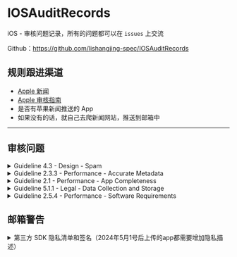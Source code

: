# IOSAuditRecords

iOS - 审核问题记录，所有的问题都可以在 `issues` 上交流

Github：https://github.com/lishangjing-spec/IOSAuditRecords

## 规则跟进渠道

- [Apple 新闻](https://developer.apple.com/cn/news)
- [Apple 审核指南](https://developer.apple.com/cn/app-store/review/guidelines/)
- 是否有苹果新闻推送的 App
- 如果没有的话，就自己去爬新闻网站，推送到邮箱中


---



## 审核问题

<details>
<summary>Guideline 4.3 - Design - Spam</summary>
<br/>

Tag：功能重复，产品在市场过于多
﻿
Your app primarily features dating features. As such, it duplicates the content and functionality of many other similar apps currently available on the App Store.
﻿
While these app features may be useful, informative or entertaining, we simply have enough of these types of apps on the App Store, and they are considered a form of spam. 
﻿
**苹果反馈：** 
您的应用程序主要具有约会功能。因此，它复制了App Store上目前可用的许多其他类似应用程序的内容和功能。
虽然这些应用程序功能可能有用、信息丰富或有趣，但我们在应用商店上有足够多的此类应用程序，它们被视为一种垃圾邮件。

**处理方式：**
完善产品，体现产品价值后在进行发布

</details>

<details>
<summary>Guideline 2.3.3 - Performance - Accurate Metadata</summary>
<br/>

Tag：应用截图

```
2.3.3 Screenshots should show the app in use, and not merely the title art, login page, or splash screen. They may also include text and image overlays (e.g. to demonstrate input mechanisms, such as an animated touch point or Apple Pencil) and show extended functionality on device, such as Touch Bar.
﻿
Issue Description
﻿
Some or all of the provided screenshots do not sufficiently show the app in use. Screenshots should highlight the app's core concept to help users understand the app’s functionality and value. 
﻿
Follow these requirements when adding or updating screenshots:
﻿
- Marketing or promotional materials that do not reflect the UI of the app are not appropriate for screenshots.
- The majority of the screenshots should highlight the app's main features and functionality.
- Confirm that the app looks and behaves identically in all languages and on all supported devices.
- Make sure that the screenshots show the app in use on the correct device. For example, iPhone screenshots should be taken on iPhone, not on iPad.
﻿
Next Steps
﻿
The iPad Pro (2nd Gen) and iPad Pro (6th Gen) screenshots show an iPhone image that has been modified or stretched to appear to be an iPad image. Upload new screenshots that accurately reflect the app in use on each of the supported devices.
```

**苹果反馈：** 
1. 应用截图，应该体现 App 功能，不能是简单的首页、登录注册等界面的截图
2. 截图不能拉伸，使用正确分辨率的设备或模拟器进行截图

**存在的问题：**
1. 我提供的截图过于简单
2. 我使用了小屏幕的截图，调整了分辨率进行了提交，因为当时模拟器因为一些问题导致无法运行


**处理方式：**
1. 丰富截图内容
2. 通过模拟器运行正确的设备进行截图

**处理结果：通过审核**

</details>


<details>
<summary>Guideline 2.1 - Performance - App Completeness</summary>
<br/>
Tag：内购、无法从苹果服务器获取商品信息、response.products.count == 0 

```
We found that your in-app purchase products exhibited one or more bugs which create a poor user experience. Specifically, there was no further action produced when we attempted to make a purchase. Please review the details and resources below and complete the next steps.
﻿
Review device details: 
﻿
- Device type: iPhone 12 
- OS version: iOS 17.4.1
﻿
Next Steps
﻿
When validating receipts on your server, your server needs to be able to handle a production-signed app getting its receipts from Apple’s test environment. The recommended approach is for your production server to always validate receipts against the production App Store first. If validation fails with the error code "Sandbox receipt used in production," you should validate against the test environment instead.
﻿
Resources
﻿
- Learn how to set up and test in-app purchase products in the sandbox environment.
- For more information on receipt validation, see the In-App Purchase FAQ. 
- If your app makes a SKReceiptRefreshRequest call and fails, do not retry the call. Assume the user does not have access. Continue by making the addPayment call.
- If your app makes a SKReceiptRefreshRequest call to restore previously purchased in-app purchases, make sure the app calls restoreCompletedTransactions when the user selects the "Restore" button.
﻿
Support
﻿
- Reply to this message in your preferred language if you need assistance. If you need additional support, use the Contact Us module.
- Consult with fellow developers and Apple engineers on the Apple Developer Forums.
- Help improve the review process or identify a need for clarity in our policies by suggesting guideline changes.
```


**苹果反馈：** 
在点击内购商品的时候，没有错误提示，没有下一步的操作，无法完成内购行为

**自行检查：** 
- 在苹果的反馈截图中，有错误提示：“无法获取产品信息, 请重试”
- 这个错误信息是在苹果 API 回调中触发 
    `- (void)productsRequest:(SKProductsRequest *)request didReceiveResponse:(SKProductsResponse *)response`
- 检查所有的内购配置：
    1. Xcode 与证书配置中In-App Purchases 开关是打开状态
    2. 协议、税务和银行业务也填写了信息
    3. App 也与内购项目进行了绑定

经过排查后，我认为程序上没有存在问题，可以把问题抛回给苹果，审核人员也是人，也并非不会犯错
回复中所有的涉及的截图不方便展示，根据自身项目进行截图替换文件名

**回复内容：**
 您好，在您提供的截图中，我看到了错误信息的返回，并非没有任何下一步的处理，截图文件 “Screenshot-0331-171650.png” 中显示“无法获取产品信息, 请重试”，这个错误信息是因为在苹果API回调方法

`- (void)productsRequest:(SKProductsRequest *)request didReceiveResponse:(SKProductsResponse *)response`

回调中 response.products.count 的数量为 0 ，也就是说，我并没有从苹果API的回调中获取内购列表信息

这个项目是我首次提交的项目，与内购一同在审核中，内购项目也处于“正在等待审核”的状态，请确认您的审核环境，或是缓存等问题，同时请帮我确认我的内购项目的审核状态。

同时，在您反馈的截图中，我发现一个点，我并未在您触发内购的截图中观察到网络环境，无论是wifi还是蜂窝。

在这之前，我也检查了所有的配置：

1. Xcode 与证书配置中In-App Purchases 开关是打开状态（提供了截图“WX20240401-111418.png”）
2. 协议、税务和银行业务也填写了信息
3. App 也与内购项目进行了绑定（提供了截图“WX20240401-101243.png”）

我也提供了我在 TestFlight 中的测试视频，请查看附件("test1.mp4")
以及相同系统环境下的测试视频：请查看附件("test2.mp4")

请您检查并确认后，再次进行测试，感谢

**处理结果：通过审核**
</details>

<details>
<summary>Guideline 5.1.1 - Legal - Data Collection and Storage</summary>
<br/>
Tag：内购、Storage

```
We noticed that your app requires users to register with personal information to purchase in-app purchase products that are not account based. 
﻿
Apps cannot require user registration prior to allowing access to app content and features that are not associated specifically to the user. User registration that requires the sharing of personal information must be optional or tied to account-specific functionality.
﻿
Next Steps
﻿
To resolve this issue, please revise your app to not require users to register before purchasing in-app purchase products that are not account based. You may explain to the user that registering will enable them to access the purchased content from any of their supported devices and provide them a way to register at any time, if they wish to later extend access to additional devices.
﻿
Please note that although App Review Guideline 3.1.2 requires an app to make subscription content available to all the supported devices owned by a single user, it is not appropriate to force user registration to meet this requirement; such user registration must be optional.
﻿
Resources 
﻿
- Watch a video from App Review with tips for doing more for users with less data. 
- See guideline 5.1.1(v) - Account Sign-In to learn more about our requirements for apps with account-based content and features.
﻿
```

大致意思，App 需要支持不登录就能支付内购
解决方案：与后端配合做一个游客模式，同时这个游客也有自己的 token 进行内购

如果审核之后，会关闭游客模式，可以不考虑后续游客内购内容如何与后续登录的实际账号进行关联
如果你们不关闭，可以多考虑这些优化

**结果：通过审核**

</details>

<details>
<summary>Guideline 2.5.4 - Performance - Software Requirements</summary>
<br/>
Tag：UIBackgroundModes、画中画

```

Guideline 2.5.4 - Performance - Software Requirements
﻿
The app declares support for audio in the UIBackgroundModes key in your Info.plist, but we are unable to play any audible content when the app is running in the background.
﻿
Background audio is intended for use by apps that provide audible content to the user while in the background, such as music player, music creation, or streaming audio apps. 
﻿
Next Steps
﻿
If the app has a feature that requires persistent audio, reply to this message and let us know how to locate this feature. If the app does not have a feature that requires persistent audio, it would be appropriate to remove the "audio" setting from the UIBackgroundModes key.
﻿
Resources 
﻿
- Learn more about software requirements in guideline 2.5.4.
- Review documentation for the UIBackgroundModes key.
```

项目中开启了 `UIBackgroundModes` 但是审核人员并么有发现对应功能，无论是后台播放音乐还是画中画

在我的项目中，我用到了画中画功能，所以我将其开启了

从苹果的反馈 `If the app has a feature that requires persistent audio, reply to this message and let us know how to locate this feature` ，苹果审核人员并没有找到项目中画中画的功能，所以这种情况我们录制 app 中，触发画中画功能的视频给苹果就可以通过。

**解决方式：录制功能视频提交至苹果，并反馈(备注、回复)中进行详细描述**

当用户点击 “xxx” 时，我们会弹出一个教程视频，引导用户如何开启xxx功能、xxxx等行为。为了方便用户在手机桌面一边观看视频一边进行操作，所以我们需要UIBackgroundModes来进行视频播放，这样用户可以在观看教程的同时，进行 xxx 行为。我们录制了一段演示视频，说明具体的应用场景，演示视频的链接：https://xxx.mp4

| 来源：https://blog.51cto.com/u_16099186/9399269 |
|---|
|![](https://raw.githubusercontent.com/lishangjing-spec/IOSAuditRecords/master/assets/WechatIMG161.jpg) |

**结果：通过审核**
</details>

## 邮箱警告

<details>
<summary>第三方 SDK 隐私清单和签名（2024年5月1号后上传的app都需要增加隐私描述）</summary>
<br/>

## 
```
Hello,

We noticed one or more issues with a recent submission for App Store review for the following app:

Although submission for App Store review was successful, you may want to correct the following issues in your next submission for App Store review. Once you've corrected the issues, upload a new binary to App Store Connect.

ITMS-91053: Missing API declaration - Your app’s code in the “PlugIns/XXXIntent.appex/XXXIntent” file references one or more APIs that require reasons, including the following API categories: NSPrivacyAccessedAPICategoryUserDefaults. While no action is required at this time, starting May 1, 2024, when you upload a new app or app update, you must include a NSPrivacyAccessedAPITypes array in your app’s privacy manifest to provide approved reasons for these APIs used by your app’s code. For more details about this policy, including a list of required reason APIs and approved reasons for usage, visit: https://developer.apple.com/documentation/bundleresources/privacy_manifest_files/describing_use_of_required_reason_api.

ITMS-91053: Missing API declaration - Your app’s code in the “PlugIns/XXXIntent.appex/XXXIntent” file references one or more APIs that require reasons, including the following API categories: NSPrivacyAccessedAPICategoryDiskSpace. While no action is required at this time, starting May 1, 2024, when you upload a new app or app update, you must include a NSPrivacyAccessedAPITypes array in your app’s privacy manifest to provide approved reasons for these APIs used by your app’s code. For more details about this policy, including a list of required reason APIs and approved reasons for usage, visit: https://developer.apple.com/documentation/bundleresources/privacy_manifest_files/describing_use_of_required_reason_api.

ITMS-91053: Missing API declaration - Your app’s code in the “XXX” file references one or more APIs that require reasons, including the following API categories: NSPrivacyAccessedAPICategoryFileTimestamp. While no action is required at this time, starting May 1, 2024, when you upload a new app or app update, you must include a NSPrivacyAccessedAPITypes array in your app’s privacy manifest to provide approved reasons for these APIs used by your app’s code. For more details about this policy, including a list of required reason APIs and approved reasons for usage, visit: https://developer.apple.com/documentation/bundleresources/privacy_manifest_files/describing_use_of_required_reason_api.

ITMS-91053: Missing API declaration - Your app’s code in the “XXX” file references one or more APIs that require reasons, including the following API categories: NSPrivacyAccessedAPICategorySystemBootTime. While no action is required at this time, starting May 1, 2024, when you upload a new app or app update, you must include a NSPrivacyAccessedAPITypes array in your app’s privacy manifest to provide approved reasons for these APIs used by your app’s code. For more details about this policy, including a list of required reason APIs and approved reasons for usage, visit: https://developer.apple.com/documentation/bundleresources/privacy_manifest_files/describing_use_of_required_reason_api.

ITMS-91053: Missing API declaration - Your app’s code in the “XXX” file references one or more APIs that require reasons, including the following API categories: NSPrivacyAccessedAPICategoryDiskSpace. While no action is required at this time, starting May 1, 2024, when you upload a new app or app update, you must include a NSPrivacyAccessedAPITypes array in your app’s privacy manifest to provide approved reasons for these APIs used by your app’s code. For more details about this policy, including a list of required reason APIs and approved reasons for usage, visit: https://developer.apple.com/documentation/bundleresources/privacy_manifest_files/describing_use_of_required_reason_api.

ITMS-91053: Missing API declaration - Your app’s code in the “XXX” file references one or more APIs that require reasons, including the following API categories: NSPrivacyAccessedAPICategoryUserDefaults. While no action is required at this time, starting May 1, 2024, when you upload a new app or app update, you must include a NSPrivacyAccessedAPITypes array in your app’s privacy manifest to provide approved reasons for these APIs used by your app’s code. For more details about this policy, including a list of required reason APIs and approved reasons for usage, visit: https://developer.apple.com/documentation/bundleresources/privacy_manifest_files/describing_use_of_required_reason_api.

Apple Developer Relations

```
规则更新时间：2023 年 12 月 7 日
主要内容：开发者在5月1号后上传的app都需要增加隐私描述
- [官方新闻](https://developer.apple.com/cn/news/?id=r1henawx)
- [NSPrivacyAccessedAPITypeReasons 配置](https://developer.apple.com/documentation/bundleresources/privacy_manifest_files/describing_use_of_required_reason_api)
- [三方SDK的应对参考](https://cloud.tencent.com/document/product/269/104138)
- [开发者文章](https://www.jianshu.com/p/633f9778efd7)

### 1.1 添加隐私文件

|  |  |
|---|---|
|![](https://raw.githubusercontent.com/lishangjing-spec/IOSAuditRecords/master/assets/17126394224407.jpg)|![](https://raw.githubusercontent.com/lishangjing-spec/IOSAuditRecords/master/assets/17126394297212.jpg)|


### 1.2 依据警告添加相应的原因说明，添加后的文件内容如下
```
<?xml version="1.0" encoding="UTF-8"?>
<!DOCTYPE plist PUBLIC "-//Apple//DTD PLIST 1.0//EN" "http://www.apple.com/DTDs/PropertyList-1.0.dtd">
<plist version="1.0">
<dict>
    <key>NSPrivacyAccessedAPITypes</key>
    <array>
        <dict>
            <key>NSPrivacyAccessedAPITypeReasons</key>
            <array>
                <string>E174.1</string>
            </array>
            <key>NSPrivacyAccessedAPIType</key>
            <string>NSPrivacyAccessedAPICategoryDiskSpace</string>
        </dict>
        <dict>
            <key>NSPrivacyAccessedAPITypeReasons</key>
            <array>
                <string>35F9.1</string>
            </array>
            <key>NSPrivacyAccessedAPIType</key>
            <string>NSPrivacyAccessedAPICategorySystemBootTime</string>
        </dict>
        <dict>
            <key>NSPrivacyAccessedAPITypeReasons</key>
            <array>
                <string>CA92.1</string>
            </array>
            <key>NSPrivacyAccessedAPIType</key>
            <string>NSPrivacyAccessedAPICategoryUserDefaults</string>
        </dict>
        <dict>
            <key>NSPrivacyAccessedAPITypeReasons</key>
            <array>
                <string>C617.1</string>
            </array>
            <key>NSPrivacyAccessedAPIType</key>
            <string>NSPrivacyAccessedAPICategoryFileTimestamp</string>
        </dict>
    </array>
</dict>
</plist>
```

关于 `NSPrivacyAccessedAPITypeReasons` 配置，可查看 [官方文档](https://developer.apple.com/documentation/bundleresources/privacy_manifest_files/describing_use_of_required_reason_api)

![](https://raw.githubusercontent.com/lishangjing-spec/IOSAuditRecords/master/assets/17126409112246.jpg)




